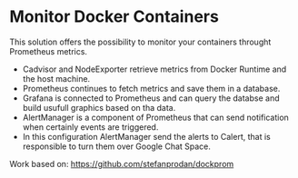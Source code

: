 # Monitor Docker Containers

This solution offers the possibility to monitor your containers throught Prometheus metrics.
- Cadvisor and NodeExporter retrieve metrics from Docker Runtime and the host machine.
- Prometheus continues to fetch metrics and save them in a database.
- Grafana is connected to Prometheus and can query the databse and build usufull graphics based on tha data.
- AlertManager is a component of Prometheus that can send notification when certainly events are triggered.
- In this configuration AlertManager send the alerts to Calert, that is responsible to turn them over Google Chat Space.

Work based on: https://github.com/stefanprodan/dockprom